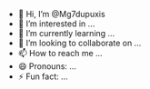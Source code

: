 - 👋 Hi, I’m @Mg7dupuxis
- 👀 I’m interested in ...
- 🌱 I’m currently learning ...
- 💞️ I’m looking to collaborate on ...
- 📫 How to reach me ...
- 😄 Pronouns: ...
- ⚡ Fun fact: ...

<!---
Mg7dupuxis/Mg7dupuxis is a ✨ special ✨ repository because its `README.md` (this file) appears on your GitHub profile.
You can click the Preview link to take a look at your changes.
--->
